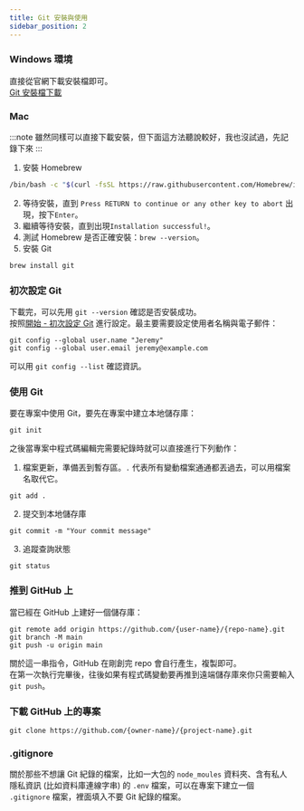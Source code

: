 ```yaml
---
title: Git 安裝與使用
sidebar_position: 2
---
```

### Windows 環境
直接從官網下載安裝檔即可。  
[Git 安裝檔下載](https://git-scm.com/)  

### Mac
:::note
雖然同樣可以直接下載安裝，但下面這方法聽說較好，我也沒試過，先記錄下來
:::
1. 安裝 Homebrew
```bash
/bin/bash -c "$(curl -fsSL https://raw.githubusercontent.com/Homebrew/install/HEAD/install.sh)"
```
2. 等待安裝，直到 `Press RETURN to continue or any other key to abort` 出現，按下`Enter`。
3. 繼續等待安裝，直到出現`Installation successful!`。
4. 測試 Homebrew 是否正確安裝：`brew --version`。
5. 安裝 Git
```bash
brew install git
```

### 初次設定 Git
下載完，可以先用 `git --version` 確認是否安裝成功。  
按照[開始 - 初次設定 Git](https://git-scm.com/book/zh-tw/v2/%E9%96%8B%E5%A7%8B-%E5%88%9D%E6%AC%A1%E8%A8%AD%E5%AE%9A-Git) 進行設定。最主要需要設定使用者名稱與電子郵件：
```git
git config --global user.name "Jeremy"
git config --global user.email jeremy@example.com
```
可以用 `git config --list` 確認資訊。

### 使用 Git
要在專案中使用 Git，要先在專案中建立本地儲存庫：
```git
git init​
```
之後當專案中程式碼編輯完需要紀錄時就可以直接進行下列動作：  
1. 檔案更新，準備丟到暫存區。`.` 代表所有變動檔案通通都丟過去，可以用檔案名取代它。
```git
git add .
```
2. 提交到本地儲存庫
```git
git commit -m "Your commit message"
```
3. 追蹤查詢狀態
```git
git status​
```

### 推到 GitHub 上
當已經在 GitHub 上建好一個儲存庫：
```git
git remote add origin https://github.com/{user-name}/{repo-name}.git
git branch -M main
git push -u origin main
```
關於這一串指令，GitHub 在剛創完 repo 會自行產生，複製即可。  
在第一次執行完畢後，往後如果有程式碼變動要再推到遠端儲存庫來你只需要輸入`git push`。

### 下載 GitHub 上的專案
```git
git clone https://github.com/{owner-name}/{project-name}.git
```

### .gitignore
關於那些不想讓 Git 紀錄的檔案，比如一大包的 `node_moules` 資料夾、含有私人隱私資訊 (比如資料庫連線字串) 的 `.env` 檔案，可以在專案下建立一個 `.gitignore` 檔案，裡面填入不要 Git 紀錄的檔案。